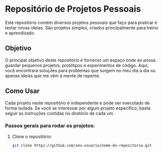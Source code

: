 # Repositório de Projetos Pessoais

Este repositório contém diversos projetos pessoais que faço para praticar e testar novas ideias. São projetos simples, criados principalmente para treino e aprendizado.

## Objetivo

O principal objetivo deste repositório é fornecer um espaço onde eu possa guardar pequenos projetos, protótipos e experimentos de código. Aqui, você encontrará soluções para problemas que surgem no meu dia a dia ou apenas ideias que me vêm à mente de repente.

## Como Usar

Cada projeto neste repositório é independente e pode ser executado de forma isolada. Se você se interessar por algum projeto específico, basta seguir as instruções contidas no diretório de cada um.

### Passos gerais para rodar os projetos:

1. Clone o repositório:

   ```bash
   git clone https://github.com/seu-usuario/nome-do-repositorio.git
